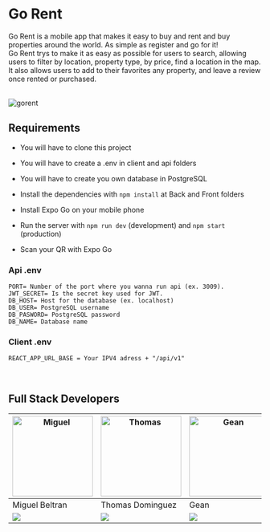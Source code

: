 <h1>Go Rent</h1>
 <p align="center">

Go Rent is a mobile app that makes it easy to buy and rent and buy properties around the world. As simple as register and go for it!
</br> 
Go Rent trys to make it as easy as possible for users to search, allowing users to filter by location, property type, by price, find a location in the map. 
</br> 
It also allows users to add to their favorites any property, and leave a review once rented or purchased.

 </br>
<img align="center" src="https://res.cloudinary.com/ddkurzft6/image/upload/v1669732004/gorent/gorent_captura_readme_huhwh2.jpg" alt="gorent"/>
 </p>

## Requirements

- You will have to clone this project

- You will have to create a .env in client and api folders

- You will have to create you own database in PostgreSQL

- Install the dependencies with `npm install` at Back and Front folders

- Install Expo Go on your mobile phone

- Run the server with `npm run dev` (development) and `npm start` (production)

- Scan your QR with Expo Go
  </br>

### Api .env

```
PORT= Number of the port where you wanna run api (ex. 3009).
JWT_SECRET= Is the secret key used for JWT.
DB_HOST= Host for the database (ex. localhost)
DB_USER= PostgreSQL username
DB_PASWORD= PostgreSQL password
DB_NAME= Database name
```

### Client .env

```
REACT_APP_URL_BASE = Your IPV4 adress + "/api/v1"
```

 </br>

## Full Stack Developers
<p align="center" display="flex" flexDirection="row"> 

|<img height="160" width="160" src="https://avatars.githubusercontent.com/u/55055505?s=200&v=4" alt="Miguel"/>| <img height="160" width="160" src="https://avatars.githubusercontent.com/u/90942448?s=200&v=4" alt="Thomas"/>|<img height="160" width="160" src="https://avatars.githubusercontent.com/u/88212205?s=200&v=4" alt="Gean"/>|<img height="160" width="160" src="https://avatars.githubusercontent.com/u/70654398?s=200&v=4" alt="Leandro"/>| <img height="160" width="160" src="https://avatars.githubusercontent.com/u/90948666?s=200&v=4" alt="Jesus"/>|  
|----|-----|-------|----|-----|  
|Miguel Beltran|Thomas Dominguez|Gean|Leandro Pereyra|Jesus Clemente|  
|<a href="https://www.linkedin.com/in/miguelbel00/"><img align="center" src="https://user-images.githubusercontent.com/76783198/182481396-19c89e94-f3ba-4e33-9df4-f5b7a094cf8f.svg"/></a>|<a href="https://www.linkedin.com/in/dominguezthomas/"><img align="center" src="https://user-images.githubusercontent.com/76783198/182481396-19c89e94-f3ba-4e33-9df4-f5b7a094cf8f.svg"/></a>|<a href="https://www.linkedin.com/in/gean-franco-saboya-rodr%C3%ADguez-57105724a/"><img align="center" src="https://user-images.githubusercontent.com/76783198/182481396-19c89e94-f3ba-4e33-9df4-f5b7a094cf8f.svg"/></a>|<a href="https://www.linkedin.com/in/leandro-pereyra/"><img align="center" src="https://user-images.githubusercontent.com/76783198/182481396-19c89e94-f3ba-4e33-9df4-f5b7a094cf8f.svg"/></a>|<a href="https://www.linkedin.com/in/jesus-maria-clemente-garcia/"><img align="center" src="https://user-images.githubusercontent.com/76783198/182481396-19c89e94-f3ba-4e33-9df4-f5b7a094cf8f.svg"/></a>|  

